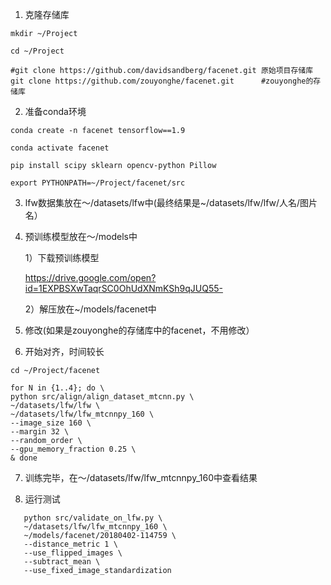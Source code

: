 1. 克隆存储库

```shell
mkdir ~/Project

cd ~/Project

#git clone https://github.com/davidsandberg/facenet.git 原始项目存储库
git clone https://github.com/zouyonghe/facenet.git      #zouyonghe的存储库
```

2. 准备conda环境

```shell
conda create -n facenet tensorflow==1.9

conda activate facenet

pip install scipy sklearn opencv-python Pillow

export PYTHONPATH=~/Project/facenet/src
```

3. lfw数据集放在～/datasets/lfw中(最终结果是~/datasets/lfw/lfw/人名/图片名）

4. 预训练模型放在～/models中

   1）下载预训练模型

   https://drive.google.com/open?id=1EXPBSXwTaqrSC0OhUdXNmKSh9qJUQ55-

   2）解压放在~/models/facenet中

5. 修改(如果是zouyonghe的存储库中的facenet，不用修改）

6. 开始对齐，时间较长

```shell
cd ~/Project/facenet

for N in {1..4}; do \
python src/align/align_dataset_mtcnn.py \
~/datasets/lfw/lfw \
~/datasets/lfw/lfw_mtcnnpy_160 \
--image_size 160 \
--margin 32 \
--random_order \
--gpu_memory_fraction 0.25 \
& done
```

7. 训练完毕，在～/datasets/lfw/lfw_mtcnnpy_160中查看结果

8. 运行测试

```shell
   python src/validate_on_lfw.py \
   ~/datasets/lfw/lfw_mtcnnpy_160 \
   ~/models/facenet/20180402-114759 \
   --distance_metric 1 \
   --use_flipped_images \
   --subtract_mean \
   --use_fixed_image_standardization
```

